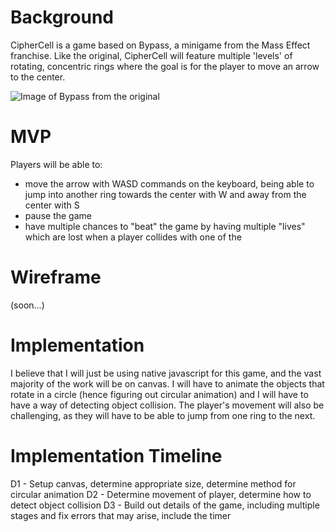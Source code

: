 # Background

CipherCell is a game based on Bypass, a minigame from the Mass Effect franchise. Like the original, CipherCell will feature multiple 'levels' of rotating, concentric rings where the goal is for the player to move an arrow to the center.

![Image of Bypass from the original](https://vignette.wikia.nocookie.net/masseffect/images/3/3f/Decrypting.png)

# MVP

Players will be able to:
- move the arrow with WASD commands on the keyboard, being able to jump into another ring towards the center with W and away from the center with S
- pause the game
- have multiple chances to "beat" the game by having multiple "lives" which are lost when a player collides with one of the

# Wireframe

(soon...)

# Implementation

I believe that I will just be using native javascript for this game, and the vast majority of the work will be on canvas. I will have to animate the objects that rotate in a circle (hence figuring out circular animation) and I will have to have a way of detecting object collision. The player's movement will also be challenging, as they will have to be able to jump from one ring to the next.

# Implementation Timeline

D1 - Setup canvas, determine appropriate size, determine method for circular animation
D2 - Determine movement of player, determine how to detect object collision
D3 - Build out details of the game, including multiple stages and fix errors that may arise, include the timer
